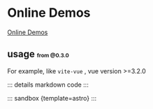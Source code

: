 # Online Demos

[Online Demos](https://sandpack-vue3.netlify.app/?path=/story/presets-template--astro)

## usage <small style="font-size: 12px; color: var(--vp-c-green);">from @0.3.0</small>

For example, like `vite-vue` , vue version >=3.2.0

<script setup>
import astro from '../codes/vite-templates/astro.ts';
</script>

::: details markdown code
<CodePanel :value="astro" />
:::

::: sandbox {template=astro}
:::
